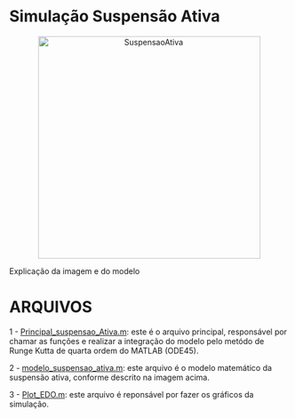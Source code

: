 #  **Simulação Suspensão Ativa**

<div align="center">
  <img src="https://github.com/reginaldocardoso/MatlabCourseAnIntroduction/blob/master/SUSPENSAO_ATIVA/Figure/suspensao01.png" alt="SuspensaoAtiva" width="400"/>
</div>

Explicação da imagem e do modelo

# **ARQUIVOS**

1 - [Principal_suspensao_Ativa.m](https://github.com/reginaldocardoso/MatlabCourseAnIntroduction/blob/master/SUSPENSAO_ATIVA/Principal_suspensao_Ativa.m): este é o arquivo principal, responsável por chamar as funções e realizar a integração do modelo pelo metódo de Runge Kutta de quarta ordem do MATLAB (ODE45).

2 - [modelo_suspensao_ativa.m](https://github.com/reginaldocardoso/MatlabCourseAnIntroduction/blob/master/SUSPENSAO_ATIVA/modelo_suspensao_ativa.m): este arquivo é o modelo matemático da suspensão ativa, conforme descrito na imagem acima.

3 - [Plot_EDO.m](https://github.com/reginaldocardoso/MatlabCourseAnIntroduction/blob/master/SUSPENSAO_ATIVA/Plot_EDO.m): este arquivo é reponsável por fazer os gráficos da simulação.
